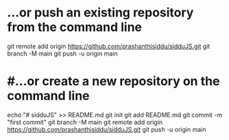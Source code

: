 # …or push an existing repository from the command line


git remote add origin https://github.com/prashanthisiddu/sidduJS.git
git branch -M main
git push -u origin main


# #…or create a new repository on the command line

echo "# sidduJS" >> README.md
git init
git add README.md
git commit -m "first commit"
git branch -M main
git remote add origin https://github.com/prashanthisiddu/sidduJS.git
git push -u origin main